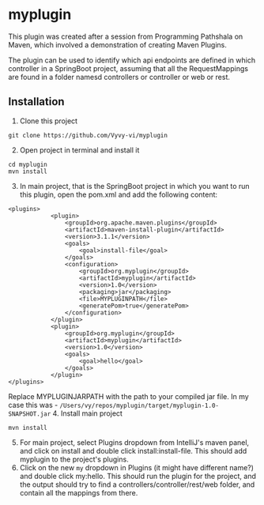 # myplugin
This plugin was created after a session from Programming Pathshala on Maven, which involved a demonstration of creating Maven Plugins.

The plugin can be used to identify which api endpoints are defined in which controller in a SpringBoot project, assuming that all the RequestMappings are found in a folder namesd controllers or controller or web or rest.

## Installation
1. Clone this project
```
git clone https://github.com/Vyvy-vi/myplugin
```
2. Open project in terminal and install it
```
cd myplugin
mvn install
```
3. In main project, that is the SpringBoot project in which you want to run this plugin, open the pom.xml and add the following content:
```
<plugins>
            <plugin>
                <groupId>org.apache.maven.plugins</groupId>
                <artifactId>maven-install-plugin</artifactId>
                <version>3.1.1</version>
                <goals>
                    <goal>install-file</goal>
                </goals>
                <configuration>
                    <groupId>org.myplugin</groupId>
                    <artifactId>myplugin</artifactId>
                    <version>1.0</version>
                    <packaging>jar</packaging>
                    <file>MYPLUGINPATH</file>
                    <generatePom>true</generatePom>
                </configuration>
            </plugin>
            <plugin>
                <groupId>org.myplugin</groupId>
                <artifactId>myplugin</artifactId>
                <version>1.0</version>
                <goals>
                    <goal>hello</goal>
                </goals>
            </plugin>
</plugins>
```
Replace MYPLUGINJARPATH with the path to your compiled jar file. In my case this was - `/Users/vy/repos/myplugin/target/myplugin-1.0-SNAPSHOT.jar`
4. Install main project
```
mvn install
```
5. For main project, select Plugins dropdown from IntelliJ's maven panel, and click on install and double click install:install-file. This should add myplugin to the project's plugins.
6. Click on the new `my` dropdown in Plugins (it might have different name?) and double click my:hello. This should run the plugin for the project, and the output should try to find a controllers/controller/rest/web folder, and contain all the mappings from there.
